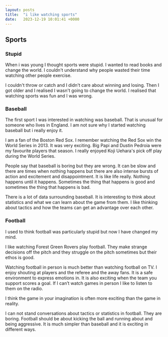 ```yaml
---
layout: posts
title:  "i like watching sports"
date:   2023-12-19 10:01:41 +0000
---
```

## Sports
### Stupid
When i was young I thought sports were stupid. I wanted to read books and change the world. I couldn't understand why people wasted their time watching other people exercise.

I couldn't throw or catch and I didn't care about winning and losing. Then I got older and I realised I wasn't going to change the world. I realised that watching sports was fun and I was wrong.

### Baseball
The first sport I was interested in watching was baseball. That is unusual for someone who lives in England. I am not sure why I started watching baseball but i really enjoy it.

I am a fan of the Boston Red Sox. I remember watching the Red Sox win the World Series in 2013. It was very exciting. Big Papi and Dustin Pedroia were my favourite players that season. I really enjoyed Koji Uehara's pick off play during the World Series.

People say that baseball is boring but they are wrong. It can be slow and there are times when nothing happens but there are also intense bursts of action and excitement and disappointment. It is like life really. Nothing happens until it happens. Sometimes the thing that happens is good and sometimes the thing that happens is bad.

There is a lot of data surrounding baseball. It is interesting to think about statistics and what we can learn about the game from them. I like thinking about tactics and how the teams can get an advantage over each other.

### Football
I used to think football was particularly stupid but now I have changed my mind.

I like watching Forest Green Rovers play football. They make strange decisions off the pitch and they struggle on the pitch sometimes but their ethos is good.

Watching football in person is much better than watching football on TV. I enjoy shouting at players and the referee and the away fans. It is a safe environment to express emotions in. It is also exciting when the team you support scores a goal. If I can’t watch games in person I like to listen to them on the radio. 

I think the game in your imagination is often more exciting than the game in reality.

I can not stand conversations about tactics or statistics in football. They are boring. Football should be about kicking the ball and running about and being aggressive. It is much simpler than baseball and it is exciting in different ways.